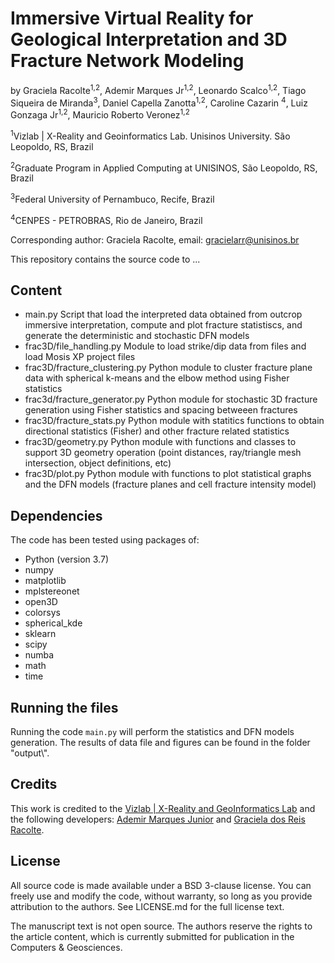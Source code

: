 # Immersive Virtual Reality for Geological Interpretation and 3D Fracture Network Modeling

by Graciela Racolte<sup>1,2</sup>, Ademir Marques Jr<sup>1,2</sup>, Leonardo Scalco<sup>1,2</sup>, Tiago Siqueira de Miranda<sup>3</sup>, Daniel Capella Zanotta<sup>1,2</sup>, Caroline Cazarin <sup>4</sup>, Luiz Gonzaga Jr<sup>1,2</sup>, Mauricio Roberto Veronez<sup>1,2</sup>

<sup>1</sup>Vizlab | X-Reality and Geoinformatics Lab. Unisinos University. São Leopoldo, RS, Brazil
  
<sup>2</sup>Graduate Program in Applied Computing at UNISINOS, São Leopoldo, RS, Brazil

<sup>3</sup>Federal University of Pernambuco, Recife, Brazil
  
<sup>4</sup>CENPES - PETROBRAS, Rio de Janeiro, Brazil
  


Corresponding author: Graciela Racolte, email: gracielarr@unisinos.br


This repository contains the source code to ... 

## Content
- main.py
Script that load the interpreted data obtained from outcrop immersive interpretation, compute and plot fracture statistiscs, and generate the deterministic and stochastic DFN models
- frac3D/file_handling.py
Module to load strike/dip data from files and load Mosis XP project files
- frac3D/fracture_clustering.py
Python module to cluster fracture plane data with spherical k-means and the elbow method using Fisher statistics
- frac3d/fracture_generator.py
Python module for stochastic 3D fracture generation using Fisher statistics and spacing betweeen fractures
- frac3D/fracture_stats.py
Python module with statitics functions to obtain directional statistics (Fisher) and other fracture related statistics
- frac3D/geometry.py
Python module with functions and classes to support 3D geometry operation (point distances, ray/triangle mesh intersection, object definitions, etc)
- frac3D/plot.py
Python module with functions to plot statistical graphs and the DFN models (fracture planes and cell fracture intensity model)

## Dependencies
The code has been tested using packages of:  
- Python (version 3.7)
- numpy
- matplotlib
- mplstereonet
- open3D
- colorsys
- spherical_kde
- sklearn
- scipy
- numba
- math
- time

## Running the files
Running the code `main.py` will perform the statistics and DFN models generation. The results of data file and figures can be found in the folder "output\\". 


## Credits	
This work is credited to the [Vizlab | X-Reality and GeoInformatics Lab](http://vizlab.unisinos.br/) and the following developers:	[Ademir Marques Junior](https://www.researchgate.net/profile/Ademir_Junior) and [Graciela dos Reis Racolte](https://www.researchgate.net/profile/Graciela-Racolte).


## License


All source code is made available under a BSD 3-clause license. You can freely use and modify the code, without warranty, so long as you provide attribution to the authors. See LICENSE.md for the full license text.

The manuscript text is not open source. The authors reserve the rights to the article content, which is currently submitted for publication in the Computers & Geosciences.

